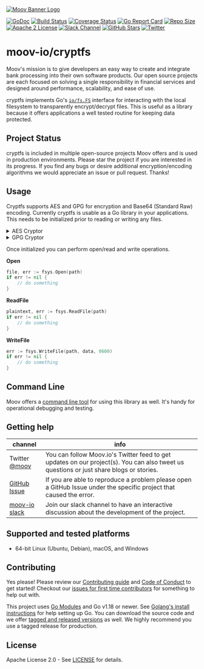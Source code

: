 [![Moov Banner Logo](https://user-images.githubusercontent.com/20115216/104214617-885b3c80-53ec-11eb-8ce0-9fc745fb5bfc.png)](https://github.com/moov-io)

<!--
<p align="center">
  <a href="https://moov-io.github.io/ach/">Project Documentation</a>
  ·
  <a href="https://moov-io.github.io/ach/api/#get-/files">API Endpoints</a>
  ·
  <a href="https://moov.io/blog/education/ach-api-guide/">API Guide</a>
  ·
  <a href="https://slack.moov.io/">Community</a>
  ·
  <a href="https://moov.io/blog/">Blog</a>
  <br>
  <br>
</p>
-->

[![GoDoc](https://godoc.org/github.com/moov-io/cryptfs?status.svg)](https://godoc.org/github.com/moov-io/cryptfs)
[![Build Status](https://github.com/moov-io/cryptfs/workflows/Go/badge.svg)](https://github.com/moov-io/cryptfs/actions)
[![Coverage Status](https://codecov.io/gh/moov-io/cryptfs/branch/master/graph/badge.svg)](https://codecov.io/gh/moov-io/cryptfs)
[![Go Report Card](https://goreportcard.com/badge/github.com/moov-io/cryptfs)](https://goreportcard.com/report/github.com/moov-io/cryptfs)
[![Repo Size](https://img.shields.io/github/languages/code-size/moov-io/cryptfs?label=project%20size)](https://github.com/moov-io/cryptfs)
[![Apache 2 License](https://img.shields.io/badge/license-Apache2-blue.svg)](https://raw.githubusercontent.com/moov-io/cryptfs/master/LICENSE)
[![Slack Channel](https://slack.moov.io/badge.svg?bg=e01563&fgColor=fffff)](https://slack.moov.io/)
[![GitHub Stars](https://img.shields.io/github/stars/moov-io/cryptfs)](https://github.com/moov-io/cryptfs)
[![Twitter](https://img.shields.io/twitter/follow/moov?style=social)](https://twitter.com/moov?lang=en)

# moov-io/cryptfs
Moov's mission is to give developers an easy way to create and integrate bank processing into their own software products. Our open source projects are each focused on solving a single responsibility in financial services and designed around performance, scalability, and ease of use.

cryptfs implements Go's [`io/fs.FS`](https://pkg.go.dev/io/fs#FS) interface for interacting with the local filesystem to transparently encrypt/decrypt files. This is useful as a library because it offers applications a well tested routine for keeping data protected.

## Project Status

cryptfs is included in multiple open-source projects Moov offers and is used in production environments. Please star the project if you are interested in its progress. If you find any bugs or desire additional encryption/encoding algorithms we would appreciate an issue or pull request. Thanks!

## Usage

Cryptfs supports AES and GPG for encryption and Base64 (Standard Raw) encoding. Currently cryptfs is usable as a Go library in your applications. This needs to be initialized prior to reading or writing any files.

<details>
<summary>AES Cryptor</summary>

```go
key := []byte("1234567812345678")) // insecure key

fsys, err := cryptfs.FromCryptor(cryptfs.NewAESCryptor(key))
if err != nil {
    // do something
}

fsys.SetCoder(cryptfs.Base64()) // optional, default is the raw bytes
```

</details>

<details>
<summary>GPG Cryptor</summary>

```go
fsys, err := cryptfs.FromCryptor(cryptfs.NewGPGCryptorFile(publicKeyPath, privateKeyPath, password))
if err != nil {
    // do something
}

fsys.SetCoder(cryptfs.Base64()) // optional, default is the raw bytes
```

</details>

Once initialized you can perform open/read and write operations.

**Open**
```go
file, err := fsys.Open(path)
if err != nil {
    // do something
}
```

**ReadFile**
```go
plaintext, err := fsys.ReadFile(path)
if err != nil {
    // do something
}
```

**WriteFile**
```go
err := fsys.WriteFile(path, data, 0600)
if err != nil {
    // do something
}
```

## Command Line

Moov offers a [command line tool](./cmd/cryptfs) for using this library as well. It's handy for operational debugging and testing.

## Getting help

 channel | info
 ------- | -------
Twitter [@moov](https://twitter.com/moov)	| You can follow Moov.io's Twitter feed to get updates on our project(s). You can also tweet us questions or just share blogs or stories.
[GitHub Issue](https://github.com/moov-io/cryptfs/issues/new) | If you are able to reproduce a problem please open a GitHub Issue under the specific project that caused the error.
[moov-io slack](https://slack.moov.io/) | Join our slack channel to have an interactive discussion about the development of the project.

## Supported and tested platforms

- 64-bit Linux (Ubuntu, Debian), macOS, and Windows

## Contributing

Yes please! Please review our [Contributing guide](CONTRIBUTING.md) and [Code of Conduct](https://github.com/moov-io/ach/blob/master/CODE_OF_CONDUCT.md) to get started! Checkout our [issues for first time contributors](https://github.com/moov-io/watchman/contribute) for something to help out with.

This project uses [Go Modules](https://go.dev/blog/using-go-modules) and Go v1.18 or newer. See [Golang's install instructions](https://golang.org/doc/install) for help setting up Go. You can download the source code and we offer [tagged and released versions](https://github.com/moov-io/ach/releases/latest) as well. We highly recommend you use a tagged release for production.

## License

Apache License 2.0 - See [LICENSE](LICENSE) for details.
